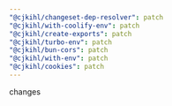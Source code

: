 ```yaml
---
"@cjkihl/changeset-dep-resolver": patch
"@cjkihl/with-coolify-env": patch
"@cjkihl/create-exports": patch
"@cjkihl/turbo-env": patch
"@cjkihl/bun-cors": patch
"@cjkihl/with-env": patch
"@cjkihl/cookies": patch
---
```


changes
